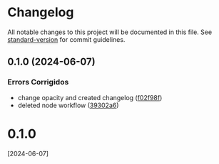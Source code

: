 # Changelog

All notable changes to this project will be documented in this file. See [standard-version](https://github.com/conventional-changelog/standard-version) for commit guidelines.

## 0.1.0 (2024-06-07)


### Errors Corrigidos

* change opacity and created changelog ([f02f98f](https://github.com/carolyza/PagaLeve-Front/commit/f02f98fbbf8a8e2f5ef9d1595029b8046890757d))
* deleted node workflow ([39302a6](https://github.com/carolyza/PagaLeve-Front/commit/39302a6d44f5cd2da2421b4683eb9815fbaf533b))

# 0.1.0
[2024-06-07]
